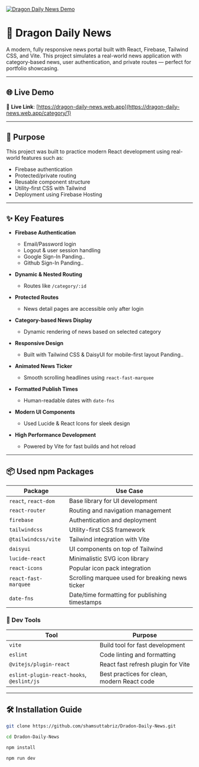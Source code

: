 
[![Dragon Daily News Demo](https://i.ibb.co/20j2nj5m/Screenshot.png)](https://dragon-daily-news.web.app/category/1)


# 🐉 Dragon Daily News
A modern, fully responsive news portal built with React, Firebase, Tailwind CSS, and Vite. This project simulates a real-world news application with category-based news, user authentication, and private routes — perfect for portfolio showcasing.

---

## 🌐 Live Demo

🔗 **Live Link**: [https://dragon-daily-news.web.app](https://dragon-daily-news.web.app/category/1)

---


## 🎯 Purpose

This project was built to practice modern React development using real-world features such as:
- Firebase authentication
- Protected/private routing
- Reusable component structure
- Utility-first CSS with Tailwind
- Deployment using Firebase Hosting

---

## ✨ Key Features

-  **Firebase Authentication**  
    - Email/Password login  
    - Logout & user session handling
    - Google Sign-In Panding..
    - Github Sign-In Panding..

-  **Dynamic & Nested Routing**   
    - Routes like `/category/:id`

-  **Protected Routes**  
    - News detail pages are accessible only after login

-  **Category-based News Display**  
    - Dynamic rendering of news based on selected category

-  **Responsive Design**  
    - Built with Tailwind CSS & DaisyUI for mobile-first layout Panding..

-  **Animated News Ticker**  
    - Smooth scrolling headlines using `react-fast-marquee`

-  **Formatted Publish Times**  
    - Human-readable dates with `date-fns`

-  **Modern UI Components**  
    - Used Lucide & React Icons for sleek design

-  **High Performance Development**  
    - Powered by Vite for fast builds and hot reload

---

## 📦 Used npm Packages

| Package               | Use Case                                                 |
|-----------------------|-----------------------------------------------------------|
| `react`, `react-dom` | Base library for UI development                          |
| `react-router`        | Routing and navigation management                        |
| `firebase`            | Authentication and deployment                           |
| `tailwindcss`         | Utility-first CSS framework                              |
| `@tailwindcss/vite`   | Tailwind integration with Vite                           |
| `daisyui`             | UI components on top of Tailwind                         |
| `lucide-react`        | Minimalistic SVG icon library                            |
| `react-icons`         | Popular icon pack integration                            |
| `react-fast-marquee`  | Scrolling marquee used for breaking news ticker          |
| `date-fns`            | Date/time formatting for publishing timestamps           |

### 🧪 Dev Tools

| Tool                      | Purpose                                               |
|---------------------------|-------------------------------------------------------|
| `vite`                    | Build tool for fast development                      |
| `eslint`                  | Code linting and formatting                          |
| `@vitejs/plugin-react`    | React fast refresh plugin for Vite                   |
| `eslint-plugin-react-hooks`, `@eslint/js` | Best practices for clean, modern React code |

---

## 🛠️ Installation Guide

```bash
git clone https://github.com/shamsuttabriz/Dradon-Daily-News.git
```
```bash
cd Dradon-Daily-News
```
```bash
npm install
```
```bash
npm run dev
```
